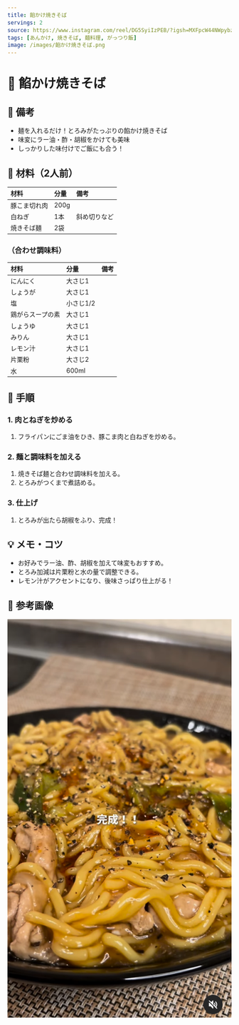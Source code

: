 ```yaml
---
title: 餡かけ焼きそば
servings: 2
source: https://www.instagram.com/reel/DG5SyiIzPEB/?igsh=MXFpcW44NWpybzYydQ==
tags: [あんかけ, 焼きそば, 麺料理, がっつり飯]
image: /images/餡かけ焼きそば.png
---
```


# 🍳 餡かけ焼きそば

## 📝 備考
- 麺を入れるだけ！とろみがたっぷりの餡かけ焼きそば
- 味変にラー油・酢・胡椒をかけても美味
- しっかりした味付けでご飯にも合う！

## 🛒 材料（2人前）
| 材料 | 分量 | 備考 |
|:---|:---|:---|
| 豚こま切れ肉 | 200g | |
| 白ねぎ | 1本 | 斜め切りなど |
| 焼きそば麺 | 2袋 | |

### （合わせ調味料）
| 材料 | 分量 | 備考 |
|:---|:---|:---|
| にんにく | 大さじ1 | |
| しょうが | 大さじ1 | |
| 塩 | 小さじ1/2 | |
| 鶏がらスープの素 | 大さじ1 | |
| しょうゆ | 大さじ1 | |
| みりん | 大さじ1 | |
| レモン汁 | 大さじ1 | |
| 片栗粉 | 大さじ2 | |
| 水 | 600ml | |

## 🥣 手順

### 1. 肉とねぎを炒める
1. フライパンにごま油をひき、豚こま肉と白ねぎを炒める。

### 2. 麺と調味料を加える
1. 焼きそば麺と合わせ調味料を加える。
2. とろみがつくまで煮詰める。

### 3. 仕上げ
1. とろみが出たら胡椒をふり、完成！

## 💡 メモ・コツ
- お好みでラー油、酢、胡椒を加えて味変もおすすめ。
- とろみ加減は片栗粉と水の量で調整できる。
- レモン汁がアクセントになり、後味さっぱり仕上がる！

## 📸 参考画像

![餡かけ焼きそば](/images/餡かけ焼きそば.png)